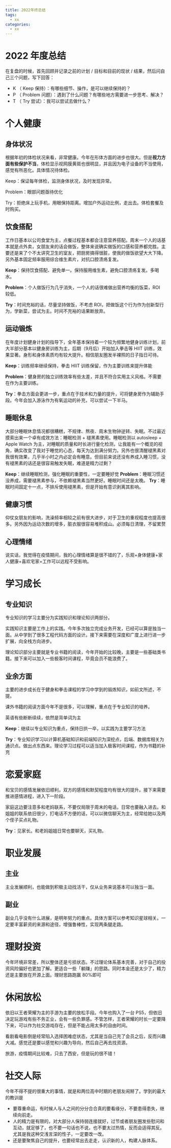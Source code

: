```yaml
---
title: 2022年终总结
tags:
  - xx
categories:
  - xx
---
```

# 2022 年度总结

在复盘的时候，首先回顾并记录之前的计划 / 目标和目前的现状 / 结果，然后问自己三个问题，写下回答：

- K （ Keep 保持）：有哪些细节、操作，是可以继续保持的？
- P （ Problem 问题）：遇到了什么问题？有哪些地方需要进一步思考、解决？
- T （ Try 尝试）：我可以尝试去做什么？

# 个人健康

## 身体状况

根据年初的体检状况来看，非常健康。今年在形体方面的进步也很大。但是**视力方面有些保护不当**，体检显示视网膜黄斑也很明显，并且因为电子设备的不当使用，感觉有所恶化。具体情况待体检。

Keep：保证每年体检，监测身体状况，及时发现异常。

Problem：眼部问题亟待优化

Try：拒绝床上玩手机，用眼保持距离。增加户外运动比例，走出去。体检套餐及时购买。

## 饮食搭配

工作日基本以公司食堂为主，点餐过程基本都会注意营养搭配。周末一个人的话基本就是点外卖，女朋友来的话会做饭，整体来说确实做饭的口感和营养都完胜。主要还是来了个不太讲究卫生的室友，把厨房搞得很脏，使我的做饭欲望大大下降。另外基本固定频率服用综合维生素片，对抗口腔溃疡复发。

**Keep**：保持饮食搭配、避免单一。保持服用维生素，避免口腔溃疡复发。多喝水。

**Problem**：个人做饭行为几乎消失，一个人的话很难做出营养均衡的饭菜，ROI 较低。

**Try**：时间充裕的话，尽量坚持做饭，不考虑 ROI，把做饭这个行为作为创新型行为，学新菜，尝试为主。时间不充裕的话果断放弃。

## 运动锻炼

在年度计划健身计划的指导下，全年基本保持着一个较为频繁地健身训练计划，前大半部分基本以健身房训练为主，后期（9月后）开始加入拳击等 HIIT 训练，效果显著。身形和身体素质均有较大提升。相信朋友圈发半裸照的日子指日可待。

**Keep**：训练频率继续保持，拳击 HIIT 训练保留，作为主要训练来提升体能

**Problem**：健身房的独立训练效率有些太差，并且不符合实用主义风格。不需要在作为主要训练。

**Try**：拳击方面会更进一步，重点在于技术和力量的提升，可将健身房作为辅助手段。今年会加入游泳作为有氧运动的补充，可以尝试一下半马。

## 睡眠休息

大部分睡眠休息情况都很糟糕，不规律、熬夜、周末生物钟逆转、失眠。不过最近摸索出来一个卓有成效方法：睡眠检测 + 褪黑素使用。睡眠检测以 autosleep + Apple Watch 为主，对睡眠的质量和时长进行量化检测，让我能有一个概览的视角，确实改变了我对于睡觉的心态，每天为达到满分努力。另外也很清醒褪黑素对我很有效果，几乎半小时之内必定会有睡意。但目前来说还没有养成入睡习惯，没有褪黑素的话还是很容易触发失眠，难道是精力过剩？

**Keep**：继续睡眠检测，强化睡眠的重要性，一定要睡好觉
**Problem**：睡眠习惯还没养成，需要褪黑素参与，不依赖褪黑素当然更好。睡眠时间还是太晚。
**Try**：睡眠时间固定十一点，不排斥使用褪黑素，但是开始有意识剥离其影响。

## 健康习惯

仰仗女朋友的影响，洗澡频率相较之前有很大进步，对于卫生的重视程度也提高很多。另外因为运动次数的增多，脏衣服很容易堆积成山。必须每日清理，不留累赘

## 心理情绪

说实话，我觉得在疫情期间，我的心理情绪算是很不错的了，乐观+身体健康+家人健康+喜欢宅家+工作可以远程不受影响。

# 学习成长

## 专业知识

专业知识的学习主要分为实践知识和理论知识两部分。

实践知识主要是工作上的实践。今年多次独立完成业务开发，已经可以算是独当一面。从中学到了很多工程代码方面的设计。接下来需要在深度和广度上进行进一步扩展，向全栈方向进步。

理论知识部分主要就是专业书籍的阅读，今年开始的比较晚，主要是一些基础类书籍。接下来可以加入一些极客时间课程，毕竟会员不能浪费了。

## 业余方面

主要的进步成长在于健身和拳击课程的学习中学到的锻炼知识，如前文所述，不提。

课外书籍的阅读方面今年不是很多，可以理解，重点在于专业知识的培养。

英语有些断断续续，依然是背单词为主

**Keep**：继续以专业知识为重点，保持日拱一卒，以实践为主要学习方法

**Try**：专业知识学习以计算机基础知识和前端知识为深挖点，后端、数据库相关为通识点。做出点东西来。理论学习过程可以适当加入极客时间课程，作为书籍的补充

# 恋爱家庭

和宝贝的感情发展依旧顺利，双方的感情和默契程度均有很大的提升。接下来需要推进感情进程，进入下一阶段。

家庭这边要注意多和老妈联系，不要仅局限于周末的电话，日常也要融入进去。和姐姐的联系依旧很少，打电话不方便的话，可以以微信聊天为主，经常给她以及两个侄子买点礼物。

**Try**：见家长。和老妈姐姐日常也要聊天，买礼物。

# 职业发展

## 主业

主业发展顺利，也能做到积极主动找活干，仅从业务来说基本可以独当一面。

## 副业

副业几乎没有什么进展，是明年努力的重点。具体方案可以参考知识星球相关。一定要丰富薪资的来源和途径，增强鲁棒性，实现两条腿走路。

# 理财投资

今年环境非常差，所以整体还是亏损状态。不过理论体系基本完善，对于自己的投资风险偏好也更加了解。更适合一些「躺赚」的思路。同时本金还是太少了，精力还是主要放在开源上面。理财思路跑赢 80%即可

# 休闲放松

依旧以王者荣耀为主的手游为主要的放松手段。今年也购入了一台 PS5，但依旧决定玩游戏有些不务正业，会有一些负罪感。不管怎样，王者荣耀的时长一定要降下来，可以作为社交游戏存在，但是不能占用太多的自由时间。

看剧看电影倒是经常陷入选择困难症状态，尤其是当自己充了会员之后，反而兴趣大减。感觉还是要以感觉和兴趣为导向，然后自己再去找资源。

旅游，疫情期间比较难，只去了西安，但是玩的很不错！

# 社交人际

今年不得不提的很重大的事情，就是和两位高中时期的老朋友闹掰了。学到的最大的教训是

- 要尊重命运，有时候人与人之间的分分合合真的要看缘分，不要患得患失，继续向前走。
- 人的精力是有限的，对大部分人保持弱连接就好，过节或者朋友圈发些慰问和互动，就足够了，也不要一句话也不说，也不要太过热情，反而会适得其反。尤其是我这种交浅言深的性子，一定要改一改。
- 还是要聚焦自己的提升，也要经常出去走走，认识新的人，构建人脉体系。
